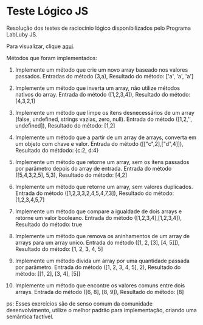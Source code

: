 # Teste Lógico JS

Resolução dos testes de raciocínio lógico disponibilizados pelo Programa LabLuby JS.

Para visualizar, clique [aqui](https://matheusleodonel.github.io/TesteLogicoJS/index.html).

Métodos que foram implementados:

1) Implemente um método que crie um novo array baseado nos valores passados.
Entradas do método (3,a), Resultado do método: ['a', 'a', 'a']

2) Implemente um método que inverta um array, não utilize métodos nativos do array.
Entrada do método ([1,2,3,4]), Resultado do método: [4,3,2,1]

3) Implemente um método que limpe os itens desnecessários de um array (false, undefined, strings vazias, zero, null).
Entrada do método ([1,2,'', undefined]), Resultado do método: [1,2]

4) Implemente um método que a partir de um array de arrays, converta em um objeto com chave e valor.
Entrada do método ([["c",2],["d",4]]), Resultado do métdodo: {c:2, d:4}

5) Implemente um método que retorne um array, sem os itens passados por parâmetro depois do array de entrada. Entrada do método ([5,4,3,2,5], 5,3), Resultado do método: [4,2]

6) Implemente um método que retorne um array, sem valores duplicados.
Entrada do método ([1,2,3,3,2,4,5,4,7,3]), Resultado do método: [1,2,3,4,5,7]

7) Implemente um método que compare a igualdade de dois arrays e retorne um valor booleano.
Entrada do método ([1,2,3,4],[1,2,3,4]), Resultado do método: true

8) Implemente um método que remova os aninhamentos de um array de arrays para um array unico.
Entrada do método ([1, 2, [3], [4, 5]]), Resultado do método: [1, 2, 3, 4, 5]

9) Implemente um método divida um array por uma quantidade passada por parâmetro.
Entrada do método ([1, 2, 3, 4, 5], 2), Resultado do método: [[1, 2], [3, 4], [5]]

10) Implemente um método que encontre os valores comuns entre dois arrays.
Entrada do método ([6, 8], [8, 9]), Resultado do método: [8]

ps: Esses exercícios são de senso comum da comunidade desenvolvimento, utilize o melhor padrão para implementação, criando uma semântica factível.
